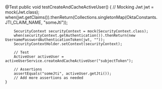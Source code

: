 @Test
    public void testCreateAndCacheActiveUser() {
        // Mocking
        Jwt jwt = mock(Jwt.class);
        when(jwt.getClaims()).thenReturn(Collections.singletonMap(OktaConstants.JTI_CLAIM_NAME, "someJti"));

        SecurityContext securityContext = mock(SecurityContext.class);
        when(securityContext.getAuthentication()).thenReturn(new UsernamePasswordAuthenticationToken(jwt, ""));
        SecurityContextHolder.setContext(securityContext);

        // Test
        ActiveUser activeUser = activeUserService.createAndCacheActiveUser("subjectToken");

        // Assertions
        assertEquals("someJti", activeUser.getJti());
        // Add more assertions as needed
    }
